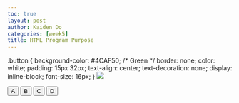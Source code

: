 ```yaml
---
toc: true
layout: post
author: Kaiden Do
categories: [week5]
title: HTML Program Purpose
---
```


.button {
  background-color: #4CAF50; /* Green */
  border: none;
  color: white;
  padding: 15px 32px;
  text-align: center;
  text-decoration: none;
  display: inline-block;
  font-size: 16px;
}
<img src="Imageforproject.jpg">

<button onclick="aText()" class="button">A</button>
<button onclick="bText()" class="button">B</button>
<button onclick="cText()" class="button">C</button>
<button onclick="dText()" class="button">D</button>


<p id="textbox"></p>

<script>
function aText() {
  document.getElementById("textbox").innerHTML = "The program would give the user two cards. After that, the user is prompted to either hit or stand. If they hit the program would give them another card. If they stand, the user can no longer do anything for the rest of the round.";
}
function bText() {
  document.getElementById("textbox").innerHTML = "Once the user stands, it is the dealers turn. The program would give the dealer a random card and if the cards add up to less than 16, the dealer would hit no matter what. After the dealer would play until the program decides the cards the dealer has is good enough.";
}
function cText() {
  document.getElementById("textbox").innerHTML = "The card deck would be visual, so the user would be able to see the cards moving across the screen.";
}
function dText() {
  document.getElementById("textbox").innerHTML = "The round ends when either the dealer or user busts or when the dealer stands. If the dealer busts but the user does not, the user wins chips. If the user busts, then the user gets nothing. Then the cards of the dealer and user are compared and the one closer to 21 wins.";
}
</script>

</body>
</html>